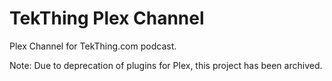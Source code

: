 # TekThing Plex Channel
Plex Channel for TekThing.com podcast.

Note: Due to deprecation of plugins for Plex, this project has been archived.
